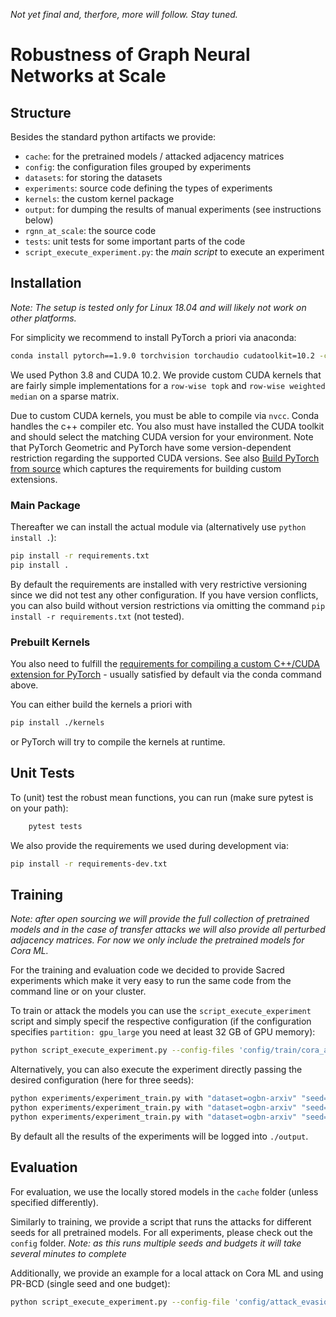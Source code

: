 _Not yet final and, therfore, more will follow. Stay tuned._

# Robustness of Graph Neural Networks at Scale

## Structure

Besides the standard python artifacts we provide:

- `cache`: for the pretrained models / attacked adjacency matrices
- `config`: the configuration files grouped by experiments
- `datasets`: for storing the datasets
- `experiments`: source code defining the types of experiments
- `kernels`: the custom kernel package
- `output`: for dumping the results of manual experiments (see instructions below)
- `rgnn_at_scale`: the source code
- `tests`: unit tests for some important parts of the code
- `script_execute_experiment.py`: the _main script_ to execute an experiment

## Installation

*Note: The setup is tested only for Linux 18.04 and will likely not work on other platforms.*

For simplicity we recommend to install PyTorch a priori via anaconda:
```bash
conda install pytorch==1.9.0 torchvision torchaudio cudatoolkit=10.2 -c pytorch
```
We used Python 3.8 and CUDA 10.2. We provide custom CUDA kernels that are fairly simple implementations for a `row-wise topk` and `row-wise weighted median` on a sparse matrix.

Due to custom CUDA kernels, you must be able to compile via `nvcc`. Conda handles the c++ compiler etc. You also must have installed the CUDA toolkit and should select the matching CUDA version for your environment. Note that PyTorch Geometric and PyTorch have some version-dependent restriction regarding the supported CUDA versions. See also [Build PyTorch from source](https://pytorch.org/get-started/locally/#mac-from-source) which captures the requirements for building custom extensions. 

### Main Package

Thereafter we can install the actual module via (alternatively use `python install .`):
```bash
pip install -r requirements.txt
pip install .
```
By default the requirements are installed with very restrictive versioning since we did not test any other configuration. If you have version conflicts, you can also build without version restrictions via omitting the command `pip install -r requirements.txt` (not tested).

### Prebuilt Kernels

You also need to fulfill the [requirements for compiling a custom C++/CUDA extension for PyTorch](https://pytorch.org/tutorials/advanced/cpp_extension.html#using-your-extension) - usually satisfied by default via the conda command above.

You can either build the kernels a priori with
```bash
pip install ./kernels
```
or PyTorch will try to compile the kernels at runtime.

## Unit Tests

To (unit) test the robust mean functions, you can run (make sure pytest is on your path):

```bash
    pytest tests
```

We also provide the requirements we used during development via:
```bash
pip install -r requirements-dev.txt
```

## Training

*Note: after open sourcing we will provide the full collection of pretrained models and in the case of transfer attacks we will also provide all perturbed adjacency matrices. For now we only include the pretrained models for Cora ML.*

For the training and evaluation code we decided to provide Sacred experiments which make it very easy to run the same code from the command line or on your cluster.

To train or attack the models you can use the `script_execute_experiment` script and simply specif the respective configuration (if the configuration specifies `partition: gpu_large` you need at least 32 GB of GPU memory):
```bash
python script_execute_experiment.py --config-files 'config/train/cora_and_citeseer.yaml'
```

Alternatively, you can also execute the experiment directly passing the desired configuration (here for three seeds):
```bash
python experiments/experiment_train.py with "dataset=ogbn-arxiv" "seed=0" "model_params={\"label\": \"Soft Median GDC (T=1.0)\", \"model\": \"GCN\", \"do_cache_adj_prep\": True, \"n_filters\": [256, 256], \"dropout\": 0.5, \"mean\": \"soft_median\", \"svd_params\": None, \"jaccard_params\": None, \"gdc_params\": None}" "artifact_dir=cache" "binary_attr=False"  "make_undirected=True"
python experiments/experiment_train.py with "dataset=ogbn-arxiv" "seed=1" "model_params={\"label\": \"Soft Median GDC (T=1.0)\", \"model\": \"GCN\", \"do_cache_adj_prep\": True, \"n_filters\": [256, 256], \"dropout\": 0.5, \"mean\": \"soft_median\", \"svd_params\": None, \"jaccard_params\": None, \"gdc_params\": None}" "artifact_dir=cache" "binary_attr=False"  "make_undirected=True"
python experiments/experiment_train.py with "dataset=ogbn-arxiv" "seed=5" "model_params={\"label\": \"Soft Median GDC (T=1.0)\", \"model\": \"GCN\", \"do_cache_adj_prep\": True, \"n_filters\": [256, 256], \"dropout\": 0.5, \"mean\": \"soft_median\", \"svd_params\": None, \"jaccard_params\": None, \"gdc_params\": None}" "artifact_dir=cache" "binary_attr=False"  "make_undirected=True"

```

By default all the results of the experiments will be logged into `./output`.

## Evaluation

For evaluation, we use the locally stored models in the `cache` folder (unless specified differently).

Similarly to training, we provide a script that runs the attacks for different seeds for all pretrained models. For all experiments, please check out the `config` folder. _Note: as this runs multiple seeds and budgets it will take several minutes to complete_

Additionally, we provide an example for a local attack on Cora ML and using PR-BCD (single seed and one budget):
```bash
python script_execute_experiment.py --config-file 'config/attack_evasion_global_transfer/arxiv.yaml'
```
